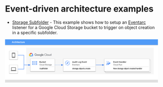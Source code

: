 # Event-driven architecture examples

- [Storage Subfolder](./storage-subfolder) - This example shows how to setup an [Eventarc](https://cloud.google.com/eventarc) listener for a Google Cloud Storage bucket to trigger on object creation in a specific subfolder.
<img src="./images/Cloud_Storage_Subfolder_Trigger.png">
